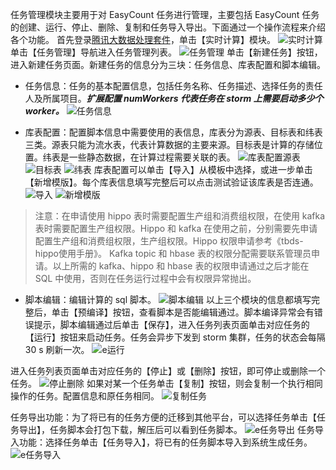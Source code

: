 任务管理模块主要用于对 EasyCount 任务进行管理，主要包括 EasyCount 任务的创建、运行、停止、删除、复制和任务导入导出。下面通过一个操作流程来介绍各个功能。
首先登录[腾讯大数据处理套件](https://123.207.155.53:8081/cas/login?service=http%3A%2F%2F123.207.155.53%3A80%2Findex.html)，单击【实时计算】模块。
![实时计算](http://imgcache.tce.fsphere.cn/static/mc.qcloudimg.com/static/img/02645e4feac029bf6e6f1709e9723dca/image.png)
单击【任务管理】导航进入任务管理列表。
![任务管理](http://imgcache.tce.fsphere.cn/static/mc.qcloudimg.com/static/img/5b2f99117a5becc3dd0ae1e144e91591/image.png)
单击【新建任务】按钮，进入新建任务页面。新建任务的信息分为三块：任务信息、库表配置和脚本编辑。
- 任务信息：任务的基本配置信息，包括任务名称、任务描述、选择任务的责任人及所属项目。***扩展配置 numWorkers 代表任务在 storm 上需要启动多少个 worker。***
![任务信息](http://imgcache.tce.fsphere.cn/static/mc.qcloudimg.com/static/img/7e2b7ab2c2368c8a81d3cd8353d13c81/image.png)

- 库表配置：配置脚本信息中需要使用的表信息，库表分为源表、目标表和纬表三类。源表只能为流水表，代表计算数据的主要来源。目标表是计算的存储位置。纬表是一些静态数据，在计算过程需要关联的表。
![库表配置源表](http://imgcache.tce.fsphere.cn/static/mc.qcloudimg.com/static/img/05836073ef13ff81b949fe7a80d35814/image.png)
![目标表](http://imgcache.tce.fsphere.cn/static/mc.qcloudimg.com/static/img/ecc55d96da301f37e0659325ca26d181/image.png)
![纬表](http://imgcache.tce.fsphere.cn/static/mc.qcloudimg.com/static/img/f164243591ffe4a8ea0d65370f562905/image.png)
库表配置可以单击【导入】从模板中选择，或进一步单击【新增模版】。每个库表信息填写完整后可以点击测试验证该库表是否连通。
![导入](http://imgcache.tce.fsphere.cn/static/mc.qcloudimg.com/static/img/3f195f77bd8da1a70f8dd47a5e6d6689/image.png)
![新增模版](http://imgcache.tce.fsphere.cn/static/mc.qcloudimg.com/static/img/c1b10f14b0b2de58602eeac3d6ce0e99/image.png)
> 注意：在申请使用 hippo 表时需要配置生产组和消费组权限，在使用 kafka 表时需要配置生产组权限。Hippo 和 kafka 在使用之前，分别需要先申请配置生产组和消费组权限，生产组权限。Hippo 权限申请参考《tbds-hippo使用手册》。
Kafka topic 和 hbase 表的权限分配需要联系管理员申请。以上所需的 kafka、hippo 和 hbase 表的权限申请通过之后才能在 SQL 中使用，否则在任务运行过程中会有权限异常抛出。

- 脚本编辑：编辑计算的 sql 脚本。
![脚本编辑](http://imgcache.tce.fsphere.cn/static/mc.qcloudimg.com/static/img/37490db94b782935b0c4a7d58e23a326/image.png)
以上三个模块的信息都填写完整后，单击【预编译】按钮，查看脚本是否能编辑通过。脚本编译异常会有错误提示，脚本编辑通过后单击【保存】，进入任务列表页面单击对应任务的【运行】按钮来启动任务。任务会异步下发到 storm 集群，任务的状态会每隔 30 s 刷新一次。
![e运行](http://imgcache.tce.fsphere.cn/static/mc.qcloudimg.com/static/img/b5b06b18638b0fcadc9cf4047fcab51f/image.png)

进入任务列表页面单击对应任务的【停止】或【删除】按钮，即可停止或删除一个任务。
![停止删除](http://imgcache.tce.fsphere.cn/static/mc.qcloudimg.com/static/img/3df982f001cc60fde0dc101efec2ed34/image.png)
如果对某一个任务单击【复制】按钮，则会复制一个执行相同操作的任务。配置信息和原任务相同。
![复制任务](http://imgcache.tce.fsphere.cn/static/mc.qcloudimg.com/static/img/2d90f19939418cf803263b5e8ed506f3/image.png)

任务导出功能：为了将已有的任务方便的迁移到其他平台，可以选择任务单击【任务导出】，任务脚本会打包下载，解压后可以看到任务脚本。
![e任务导出](http://imgcache.tce.fsphere.cn/static/mc.qcloudimg.com/static/img/534a9a3a2a96c931dcc8955959a8a61d/image.png)
任务导入功能：选择任务单击【任务导入】，将已有的任务脚本导入到系统生成任务。
![e任务导入](http://imgcache.tce.fsphere.cn/static/mc.qcloudimg.com/static/img/e823e8964256f45bf3abbcdc05cbda6c/image.png)
